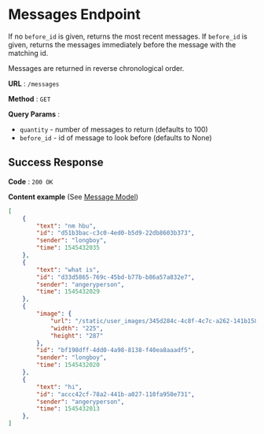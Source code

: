 # Messages Endpoint

If no `before_id` is given, returns the most recent messages.
If `before_id` is given, returns the messages immediately before the message with the matching id.

Messages are returned in reverse chronological order.

**URL** : `/messages`

**Method** : `GET`

**Query Params** :

* `quantity` - number of messages to return (defaults to 100)
* `before_id` - id of message to look before (defaults to None)

## Success Response

**Code** : `200 OK`

**Content example** (See [Message Model](message_model.md))

```json
[
    {
        "text": "nm hbu",
        "id": "d51b3bac-c3c0-4ed0-b5d9-22db8603b373",
        "sender": "longboy",
        "time": 1545432035
    },
    {
        "text": "what is",
        "id": "d33d5865-769c-45bd-b77b-b86a57a832e7",
        "sender": "angeryperson",
        "time": 1545432029
    },
    {
        "image": {
            "url": "/static/user_images/345d284c-4c8f-4c7c-a262-141b158ec177.png",
            "width": "225",
            "height": "287"
        },
        "id": "bf198dff-4dd0-4a98-8138-f40ea8aaadf5",
        "sender": "longboy",
        "time": 1545432020
    },
    {
        "text": "hi",
        "id": "accc42cf-78a2-441b-a027-110fa950e731",
        "sender": "angeryperson",
        "time": 1545432013
    },
]
```
